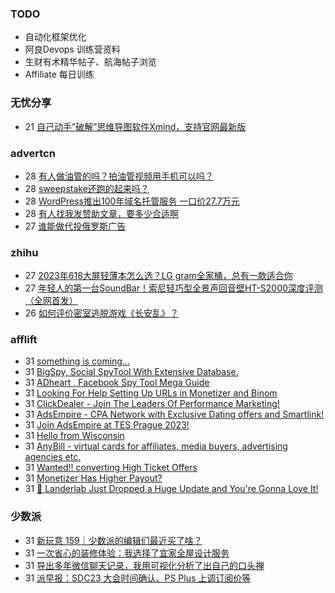 ### TODO
-  自动化框架优化
-  阿良Devops 训练营资料
-  生财有术精华帖子、航海帖子浏览
-  Affiliate 每日训练

### 无忧分享
<!-- ruyo:START -->
-  21 [自己动手”破解”思维导图软件Xmind，支持官网最新版](https://51.ruyo.net/18460.html)<!-- ruyo:END -->

### advertcn
<!-- advertcn:START -->
-  28 [有人做油管的吗？拍油管视频用手机可以吗？](https://www.advertcn.com/forum.php?mod=viewthread&tid=111846)
-  28 [sweepstake还跑的起来吗？](https://www.advertcn.com/forum.php?mod=viewthread&tid=111842)
-  28 [WordPress推出100年域名托管服务 一口价27.7万元](https://www.advertcn.com/forum.php?mod=viewthread&tid=111839)
-  28 [有人找我发赞助文章，要多少合适啊](https://www.advertcn.com/forum.php?mod=viewthread&tid=111837)
-  27 [谁能做代投俄罗斯广告](https://www.advertcn.com/forum.php?mod=viewthread&tid=111835)<!-- advertcn:END -->

### zhihu
<!-- zhihu:START -->
-  27 [2023年618大屏轻薄本怎么选？LG gram全家桶，总有一款适合你](http://zhuanlan.zhihu.com/p/632641888?utm_campaign=rss&utm_medium=rss&utm_source=rss&utm_content=title)
-  27 [年轻人的第一台SoundBar！索尼轻巧型全景声回音壁HT-S2000深度评测（全网首发）](http://zhuanlan.zhihu.com/p/630990296?utm_campaign=rss&utm_medium=rss&utm_source=rss&utm_content=title)
-  26 [如何评价密室逃脱游戏《长安乱》？](http://www.zhihu.com/question/563950552/answer/3045961312?utm_campaign=rss&utm_medium=rss&utm_source=rss&utm_content=title)<!-- zhihu:END -->

### afflift
<!-- afflift:START -->
-  31 [something is coming...](https://afflift.com/f/threads/something-is-coming.11533/)
-  31 [BigSpy, Social SpyTool With Extensive Database.](https://afflift.com/f/threads/bigspy-social-spytool-with-extensive-database.11524/)
-  31 [ADheart , Facebook Spy Tool Mega Guide](https://afflift.com/f/threads/adheart-facebook-spy-tool-mega-guide.11532/)
-  31 [Looking For Help Setting Up URLs in Monetizer and Binom](https://afflift.com/f/threads/looking-for-help-setting-up-urls-in-monetizer-and-binom.4294/)
-  31 [ClickDealer - Join The Leaders Of Performance Marketing!](https://afflift.com/f/threads/clickdealer-join-the-leaders-of-performance-marketing.2440/)
-  31 [AdsEmpire - CPA Network with Exclusive Dating offers and Smartlink!](https://afflift.com/f/threads/adsempire-cpa-network-with-exclusive-dating-offers-and-smartlink.6820/)
-  31 [Join AdsEmpire at TES Prague 2023!](https://afflift.com/f/threads/join-adsempire-at-tes-prague-2023.11526/)
-  31 [Hello from Wisconsin](https://afflift.com/f/threads/hello-from-wisconsin.11529/)
-  31 [AnyBill - virtual cards for affiliates, media buyers, advertising agencies etc.](https://afflift.com/f/threads/anybill-virtual-cards-for-affiliates-media-buyers-advertising-agencies-etc.11204/)
-  31 [Wanted!! converting High Ticket Offers](https://afflift.com/f/threads/wanted-converting-high-ticket-offers.11534/)
-  31 [Monetizer Has Higher Payout?](https://afflift.com/f/threads/monetizer-has-higher-payout.11488/)
-  31 [🚨 Landerlab Just Dropped a Huge Update and You&#39;re Gonna Love It!](https://afflift.com/f/threads/%F0%9F%9A%A8-landerlab-just-dropped-a-huge-update-and-youre-gonna-love-it.11530/)<!-- afflift:END -->

### 少数派
<!-- sspai:START -->
-  31 [新玩意 159｜少数派的编辑们最近买了啥？](https://sspai.com/post/82575)
-  31 [一次省心的装修体验：我选择了宜家全屋设计服务](https://sspai.com/post/82584)
-  31 [导出多年微信聊天记录，我用可视化分析了出自己的口头禅](https://sspai.com/post/82577)
-  31 [派早报：SDC23 大会时间确认、PS Plus 上调订阅价等](https://sspai.com/post/82574)<!-- sspai:END -->
